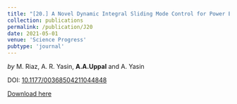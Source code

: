 ```yaml
---
title: "[20.] A Novel Dynamic Integral Sliding Mode Control for Power Electronic Converters"
collection: publications
permalink: /publication/J20
date: 2021-05-01
venue: 'Science Progress'
pubtype: 'journal'
---
```

*by* M. Riaz, A. R. Yasin, **A.A.Uppal** and A. Yasin 

DOI: [10.1177/00368504211044848](https://doi.org/10.1177/00368504211044848)

[Download here](https://aauppal.github.io/files/J20.pdf)


